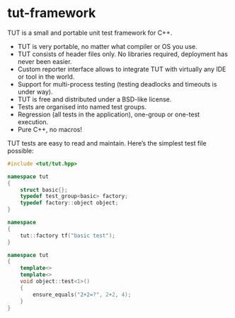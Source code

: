 tut-framework
=============

TUT is a small and portable unit test framework for C++.

* TUT is very portable, no matter what compiler or OS you use.
* TUT consists of header files only. No libraries required, deployment has never been easier.
* Custom reporter interface allows to integrate TUT with virtually any IDE or tool in the world.
* Support for multi-process testing (testing deadlocks and timeouts is under way).
* TUT is free and distributed under a BSD-like license.
* Tests are organised into named test groups.
* Regression (all tests in the application), one-group or one-test execution.
* Pure C++, no macros!

TUT tests are easy to read and maintain. Here’s the simplest test file possible:

```cpp
#include <tut/tut.hpp>

namespace tut
{
    struct basic{};
    typedef test_group<basic> factory;
    typedef factory::object object;
}

namespace
{
    tut::factory tf("basic test");
}

namespace tut
{
    template<>
    template<>
    void object::test<1>()
    {
        ensure_equals("2+2=?", 2+2, 4);
    }
}
```
